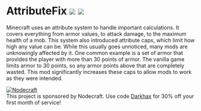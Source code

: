 AttributeFix [![](http://cf.way2muchnoise.eu/280510.svg)](https://minecraft.curseforge.com/projects/attributefix) [![](http://cf.way2muchnoise.eu/versions/280510.svg)](https://minecraft.curseforge.com/projects/attributefix)
=========
Minecraft uses an attribute system to handle important calculations. It covers everything from armor values, to attack damage, to the maximum health of a mob. This system also introduced attribute caps, which limit how high any value can be. While this usually goes unnoticed, many mods are unknowingly affected by it. One common example is a set of armor that provides the player with more than 30 points of armor. The vanilla game limits armor to 30 points, so any armor points above that are completely wasted. This mod significantly increases these caps to allow mods to work as they were intended. 

[![Nodecraft](https://nodecraft.com/assets/images/logo-dark.png)](https://nodecraft.com/r/darkhax)    
This project is sponsored by Nodecraft. Use code [Darkhax](https://nodecraft.com/r/darkhax) for 30% off your first month of service!

